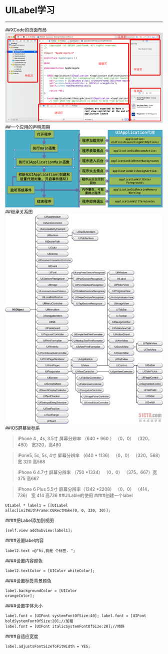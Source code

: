 # UILabel学习
---
##XCode的页面布局
![布局](界面.png)
##一个应用的声明周期
![声明周期](应用程序生命周期.png)
##继承关系图
![继承](继承关系图.jpeg)
##iOS屏幕坐标系
>iPhone 4 , 4s, 3.5寸
屏幕分辨率  （640 * 960 ）  （0，0） （320，480） 宽320，高480

>iPone5, 5c, 5s, 4寸
屏幕分辨率 （640 * 1136）  （0，0） （320，568）宽 320 高568

>iPhone 6         4.7寸
屏幕分辨率 （750 *1334）   （0，0） （375，667）宽 375   高667

>iPhone 6 Plus  5.5寸
 屏幕分辨率（1242 *2208） （0，0） （414，736） 宽 414 高736
 ##UILable的使用
 ####创建一个label
 ```
 UILabel * label1 = [[UILabel
alloc]initWithFrame:CGRectMake(0, 0, 320, 30)];
 ```
 ####把Label添加到视图
 ```
 [self.view addSubview:label1];
 ```
 ####设置label内容
 ```
 label2.text =@"hi,我是 个标签. ";
 ```
 ####设置内容颜色
 ```
 label2.textColor = [UIColor whiteColor];
 ```
 ####设置标签背景颜色
 ```
 label.backgroundColor = [UIColor
orangeColor];
 ```
 ####设置字体大小
 ```
 label.font = [UIFont systemFontOfSize:40]; label.font = [UIFont boldSystemFontOfSize:20];//加粗
label.font = [UIFont italicSystemFontOfSize:20];//倾斜
 ```
 ####自适应宽度
 ```
 label.adjustsFontSizeToFitWidth = YES;
 ```
 ####